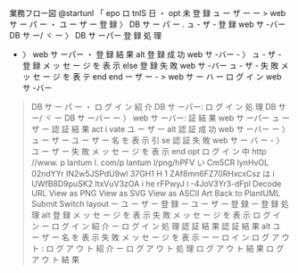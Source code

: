 業務フロー図
@startunl 
「 epo ロ tnlS 日 ・ 
opt 未 登 録 
ュ ー ザ ー ー > web サ ー パ ー ・ ユ ー ザ ー 登 録 
〉 DB サ ー パ ー . ュ - ザ - 登 録 
web サ -バー 
DB サ ー/ ヾ ー 
〉 DB サ ーパー 登 録 処 理 
- 〉 web サ ーパー ・ 登 録 結 果 
alt 登 録 成 功 
web サ -バー - 〉 ュ - ザ - 登 録 メ ッ セ ー ジ を 表 示 
else 登 録 失 敗 
web サ -バー 
ュ - ザ - 失 敗 メ ッ セ ー ジ を 表 テ 
end 
end 
ー ザ ー - > web サ ー ハ ー ロ グ イ ン 
web サ -バー 
> DB サ ー パ ー ・ ロ グ イ ン 紹 介 
DB サ ーパー: ロ グ イ ン 処 理 
DB サ ー/ ヾ ー 
DB サ ーバー ー 〉 web サ ーバー: 証 結 果 
web サ ーパー 
ュ ー ザ ー 認 証 結 果 
act i vate ユ ー ザ ー 
alt 認 証 成 功 
web サ ーバー ー 〉 ュ ー ザ ー ユ ー ザ ー 名 を 表 示 
引 se 認 証 失 敗 
web サ ー バ ー - 〉 ユ ー ザ ー 失 敗 メ ッ セ ー ジ を 表 示 
end 
opt ロ グ イ ン 中 
http //www. p lantum l. com/p lantum l/png/hPFV い Cm5CR lynHvOL 02ndYYr IN2w5JSPdU9wl 37GH1 H 1 ZAf8mn6FZ70RHxcxCsz は i UWfB8D9puSK2 ltxVuV3zOA i he rFPwyJ i -4JoV3Yr3-dFpl Decode URL 
View as PNG View as SVG View as ASCII Art 
Back to PlantUML 
Submit Switch layout 
ー ユ ー ザ ー 登 録 
ー ユ ー ザ ー 登 録 
ー 登 録 処 理 
alt 
登 録 メ ッ セ ー ジ を 表 示 
失 敗 メ ッ セ ー ジ を 表 示 
ロ グ イ ン 
ー ロ グ イ ン 紹 介 
ー ロ グ イ ン 処 理 
認 証 結 果 
認 証 結 果 
alt 
ユ ー ザ ー 名 を 表 示 
失 敗 メ ッ セ ー ジ を 表 示 ー 
ー ロ イ ン 
ロ グ ア ウ ト 
: ロ グ ア ウ ト 紹 介 
ー ロ グ ア ウ ト 処 理 
ロ グ ア ウ ト 結 果 
ロ グ ア ウ ト 結 果 
